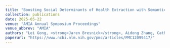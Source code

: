 ```yaml
---
title: "Boosting Social Determinants of Health Extraction with Semantic Knowledge Augmented Large Language Model"
collection: publications
date: 2025-05-22
venue: "AMIA Annual Symposium Proceedings"
venue_abbrev: "AMIA"
authors: "Lei Gong, <strong>Jaren Bresnick</strong>, Aidong Zhang, Cathy Wu, Kishlay Jha"
paperurl: "https://www.ncbi.nlm.nih.gov/pmc/articles/PMC12099417/"
---
```


